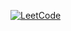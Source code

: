 [![LeetCode](https://img.shields.io/badge/dynamic/json?style=flat-square&labelColor=FFA116&color=black&label=Leetcode-Solved-Problem&query=solved&url=https%3A%2F%2Fleetcode-badge.vercel.app%2Fapi%2Fusers%2FDmitresso&logo=leetcode&logoColor=white)](https://leetcode.com/Dmitresso/)
